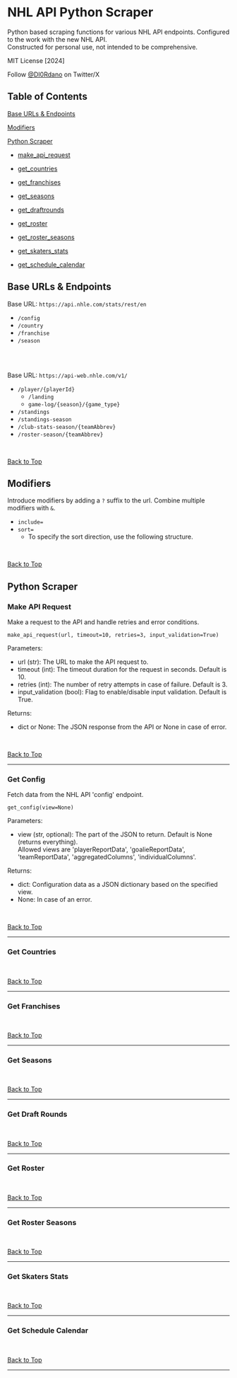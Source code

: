 # NHL API Python Scraper

Python based scraping functions for various NHL API endpoints. Configured to the work with the new NHL API. </br>
Constructed for personal use, not intended to be comprehensive. </br>

MIT License [2024] </br>

Follow [@DI0Rdano](https://twitter.com/DI0Rdano) on Twitter/X

## Table of Contents

[Base URLs & Endpoints](#base-urls--endpoints)

[Modifiers](#modifiers)

[Python Scraper](#python-scraper)

* [make_api_request](#make-api-request)

* [get_countries](#get-countries)

* [get_franchises](#get-franchises)

* [get_seasons](#get-seasons)

* [get_draftrounds](#get-draft-rounds)

* [get_roster](#get-roster)

* [get_roster_seasons](#get-roster-seasons)

* [get_skaters_stats](#get-skaters-stats)

* [get_schedule_calendar](#get-schedule-calendar)

## Base URLs & Endpoints

Base URL: `https://api.nhle.com/stats/rest/en`
- `/config`
- `/country`
- `/franchise`
- `/season`
</br>
</br>


Base URL: `https://api-web.nhle.com/v1/`
- `/player/{playerId}`
    - `/landing`
    - `game-log/{season}/{game_type}`
- `/standings`
- `/standings-season`
- `/club-stats-season/{teamAbbrev}`
- `/roster-season/{teamAbbrev}`
</br>

[Back to Top](#table-of-contents)

## Modifiers

Introduce modifiers by adding a `?` suffix to the url. Combine multiple modifiers with `&`.
- `include=`
- `sort=`
    - To specify the sort direction, use the following structure.
</br>

[Back to Top](#table-of-contents)

## Python Scraper

### Make API Request
Make a request to the API and handle retries and error conditions.

`make_api_request(url, timeout=10, retries=3, input_validation=True)`

Parameters:
- url (str): The URL to make the API request to.
- timeout (int): The timeout duration for the request in seconds. Default is 10.
- retries (int): The number of retry attempts in case of failure. Default is 3.
- input_validation (bool): Flag to enable/disable input validation. Default is True.

Returns:
- dict or None: The JSON response from the API or None in case of error.
</br>

[Back to Top](#table-of-contents)

---

### Get Config
Fetch data from the NHL API 'config' endpoint.

`get_config(view=None)`

Parameters:
- view (str, optional): The part of the JSON to return. Default is None (returns everything). </br> Allowed views are 'playerReportData', 'goalieReportData', 'teamReportData', 'aggregatedColumns', 'individualColumns'.

Returns:
- dict: Configuration data as a JSON dictionary based on the specified view.
- None: In case of an error.
</br>

[Back to Top](#table-of-contents)

---

### Get Countries

</br>

[Back to Top](#table-of-contents)

---

### Get Franchises

</br>

[Back to Top](#table-of-contents)

---

### Get Seasons

</br>

[Back to Top](#table-of-contents)

---

### Get Draft Rounds

</br>

[Back to Top](#table-of-contents)

---

### Get Roster

</br>

[Back to Top](#table-of-contents)

---

### Get Roster Seasons

</br>

[Back to Top](#table-of-contents)

---

### Get Skaters Stats

</br>

[Back to Top](#table-of-contents)

---

### Get Schedule Calendar

</br>

[Back to Top](#table-of-contents)

---
